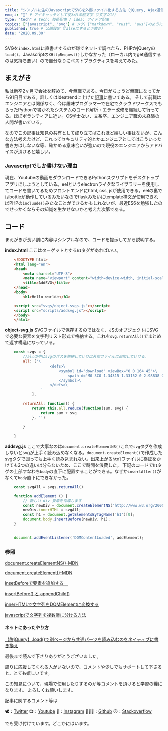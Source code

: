 ```yaml
---
title: "シンプルに生のJavascriptでSVGを外部ファイル化する方法（jQuery, Ajax通信を使用しない）" # 記事のタイトル
emoji: "🧠" # アイキャッチとして使われる絵文字（1文字だけ）
type: "tech" # tech: 技術記事 / idea: アイデア記事
topics: ["javascript", "svg"] # タグ。["markdown", "rust", "aws"]のように指定する
published: true # 公開設定（falseにすると下書き）
date: '2020.09.30'
---
```

SVGを`index.html`に直書きするのが嫌でネットで調べたら、PHPかjQueryの`load()`、Javascriptの`XHttpRequest()`しかなかった（ローカル内でget通信するのは気持ち悪い）ので自分なりにベストプラクティスを考えてみた。

## まえがき
私は新卒2ヶ月で会社を辞めて、今無職である。今日がちょうど無職になってから91日目である。詳しくはideatrendに上げた[記事][1]に書いてある。
そして前職はエンジニアとは関係なく、今は趣味プログラマーで在宅でクラウドワークスでもらったPythonで書かれたシステムのコード解析・エラー改修を継続して行ってる。ほぼボランティアに近い。CS学士ない、文系卒、エンジニア職の未経験の人間が書いている。

なのでこの記事は知見の共有として成り立てばこれほど嬉しい事はないが、こんな方法考えたけど、これってセキュリティ的とかエンジニアとしてはこういった書き方はしないな等、確かめる意味合いが強いので現役のエンジニアからアドバイスが頂けると嬉しい。

### Javascriptでしか書けない理由
現在、Youtubeの動画をダウンロードできるPythonスクリプトをデスクトップアプリにしようとしている。eelというelectronライクなライブラリーを使用してコードを書いてるためフロントエンドにhtml, css, jsが使用できる。eelの裏ではbottleが動作しているみたいなのでflaskみたいにtemplate構文が使用できればPHPの`incluude()`みたなことができるかもしれないが、最近ES6を勉強したのでせっかくならその知識を生かせないかと考えた次第である。

## コード
まえがきが長い割に内容はシンプルなので、コードを提示してから説明する。

**index.html**
ここはターゲットとする`h1`タグがあればいい。

```html
	<!DOCTYPE html>
	<html lang="en">
	<head>
		<meta charset="UTF-8">
		<meta name="viewport" content="width=device-width, initial-scale=1.0">
		<title>AddSVG</title>
	</head>
	<body>
		<h1>Hello world🔥</h1>

	<script src="svgs/object-svgs.js"></script>
	<script src="scripts/addsvg.js"></script>
	</body>
	</html>
```

**object-svg.js**
SVGファイルで保存するのではなく、JSのオブジェクトにSVGで必要な要素を文字列リスト形式で格納する。これを`svg.returnAll()`でまとめて返す構造になっている。

```jsx
	const svgs = {
		//allの中にsvgのパスを格納していけば外部ファイルに追加していける。
		all: ['\
					<defs>\
						<symbol id="download" viewBox="0 0 164 45">\
							<path d="M0 3C0 1.34315 1.33152 0 2.98838 0C15.6933 0 52.8204 0 82 0C111.114 0 148.441 0 161.007 0C162.664 0 164 1.34315 164 3V42C164 43.6569 162.657 45 161 45H3C1.34314 45 0 43.6569 0 42V3Z" />\
						</symbol>\
					</defs>\
				'
			],
		
		returnAll: function() {
			return this.all.reduce(function(sum, svg) {
				return sum + svg
			}, '')
			
		} 
		
	}
```

**addsvg.js**
ここで大事なのは`document.createElementNS()`これで`svg`タグを作成しないとsvgが上手く読み込めなくなる。`document.createElement()`で作成したsvgタグで囲っても上手く読み込まれない。出来上がる`html`ファイルに検証をかけても2つの違いは分らないため、ここで時間を浪費した。
下記のコードで`h1`タグの上部すなわち`body`の直下に配置することができる。なぜか`insertAfter()`がなくて`body`直下にできなかった。

```jsx
	const svgAll = svgs.returnAll()

	function addElement () { 
		// 新しい div 要素を作成します 
		const newDiv = document.createElementNS("http://www.w3.org/2000/svg", "svg"); 
		newDiv.innerHTML = svgAll; 
		const h1 = document.getElementsByTagName('h1')[0];
		document.body.insertBefore(newDiv, h1);
	}

		
	document.addEventListener('DOMContentLoaded', addElement);
```

### 参照
[1]:https://zenn.dev/unemployed/articles/d43097ebbc49629f6ee9

[document.createElementNS()-MDN](https://developer.mozilla.org/ja/docs/Web/API/Document/createElementNS)

[document.createElement()-MDN](https://developer.mozilla.org/ja/docs/Web/API/Document/createElement)

[insetBeforeで要素を追加する。](https://web-tsuku.life/insertbefore-add-element/)

[insertBefore() と appendChild() ](https://webcache.googleusercontent.com/search?q=cache:ot_nH2XDM2EJ:https://www.task-notes.com/entry/20161020/1476974565+&cd=5&hl=ja&ct=clnk&gl=jp)

[innerHTMLで文字列をDOMElementに変換する](https://omachizura.com/2015/08/javascript-dom-string.html)

[javascriptで文字列を複数業に分ける方法](https://prokatsu.com/javascript_linebreak/)

#### ネットにあったやり方
[【脱jQuery】.load()で別ページから共通パーツを読み込むのをネイティブに書き換え](https://www.weblab.co.jp/staff/creator/8059.html)

最後まで読んで下さりありがとうございました。

周りに応援してくれる人がいないので、コメントや少しでもサポートして下さると、とても嬉しいです。

この知見について、現場で使用したりするのか等コメントを頂けると学習の糧になります。
よろしくお願いします。

記事に関するコメント等は

🕊：[Twitter](https://twitter.com/Unemployed_jp)
📺：[Youtube](https://www.youtube.com/channel/UCT3wLdiZS3Gos87f9fu4EOQ/featured?view_as=subscriber)
📸：[Instagram](https://www.instagram.com/unemployed_jp/)
👨🏻‍💻：[Github](https://github.com/wimpykid719?tab=repositories)
😥：[Stackoverflow](https://ja.stackoverflow.com/users/edit/22565)

でも受け付けています。どこかにはいます。